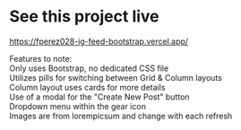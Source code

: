 # See this project live
https://fperez028-ig-feed-bootstrap.vercel.app/ <br>

Features to note: <br>
Only uses Bootstrap, no dedicated CSS file <br>
Utilizes pills for switching between Grid & Column layouts <br>
Column layout uses cards for more details <br>
Use of a modal for the "Create New Post" button <br>
Dropdown menu within the gear icon <br>
Images are from lorempicsum and change with each refresh
